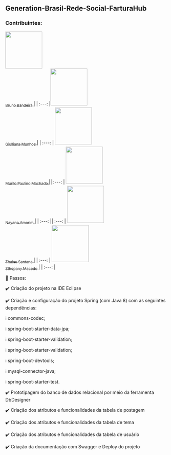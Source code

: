 ## Generation-Brasil-Rede-Social-FarturaHub

### Contribuintes:

[<img src="https://avatars.githubusercontent.com/u/68456392?v=4" width=115 > <br> <sub> Bruno Bandeira </sub>](https://github.com/BrunodevBandeira) |
| :---: |[<img src="https://avatars.githubusercontent.com/u/79025446?v=4" width=115 > <br> <sub> Giulliana Munhoz </sub>](https://github.com/giullliana) |
| :---: | [<img src="https://avatars.githubusercontent.com/u/67028249?s=400&u=f8af52940311acbcefe3d2c61b8d8a337fe03d05&v=4" width=115 > <br> <sub> Murilo Paulino Machado </sub>](https://github.com/murilo-pm) || :---: | [<img src="https://avatars.githubusercontent.com/u/71995794?v=4" width=115 > <br> <sub> Nayane Amorim </sub>](https://github.com/Nayaneast) |
| :---: || :---: | [<img src="https://avatars.githubusercontent.com/u/65926480?v=4" width=115 > <br> <sub> Thales Santana </sub>](https://github.com/Thales-Santan) |
| :---: | [<img src="https://avatars.githubusercontent.com/u/79110293?v=4" width=115 > <br> <sub> Sthepany Macedo </sub>](https://github.com/stephanymacedo) |
| :---: |

:beginner: Passos:

:heavy_check_mark: Criação do projeto na IDE Eclipse 


:heavy_check_mark: Criação e configuração do projeto Spring (com Java 8) com as seguintes dependências:

  :information_source: commons-codec;

  :information_source: spring-boot-starter-data-jpa;

  :information_source: spring-boot-starter-validation;

  :information_source: spring-boot-starter-validation;

  :information_source: spring-boot-devtools;

  :information_source: mysql-connector-java;

  :information_source: spring-boot-starter-test.


:heavy_check_mark: Prototipagem do banco de dados relacional por meio da ferramenta DbDesigner


:heavy_check_mark: Criação dos atributos e funcionalidades da tabela de postagem


:heavy_check_mark: Criação dos atributos e funcionalidades da tabela de tema


:heavy_check_mark: Criação dos atributos e funcionalidades da tabela de usuário


:heavy_check_mark: Criação da documentação com Swagger e Deploy do projeto
